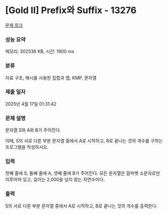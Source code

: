 # [Gold II] Prefix와 Suffix - 13276 

[문제 링크](https://www.acmicpc.net/problem/13276) 

### 성능 요약

메모리: 302536 KB, 시간: 1900 ms

### 분류

자료 구조, 해시를 사용한 집합과 맵, KMP, 문자열

### 제출 일자

2025년 4월 17일 01:31:42

### 문제 설명

<p>문자열 S와 A와 B가 주어진다.</p>

<p>이때, S의 서로 다른 부분 문자열 중에서 A로 시작하고, B로 끝나는 것의 개수를 구하는 프로그램을 작성하시오.</p>

### 입력 

 <p>첫째 줄에 S, 둘째 줄에 A, 셋째 줄에 B가 주어진다. 모든 문자열은 알파벳 소문자로만 이루어져 있고, 길이는 2,000을 넘지 않는 자연수이다.</p>

### 출력 

 <p>S의 서로 다른 부분 문자열 중에서 A로 시작하고, B로 끝나는 것의 개수를 출력한다.</p>

